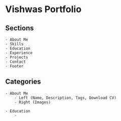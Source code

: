 # Vishwas Portfolio

## Sections

    - About Me
    - Skills
    - Education
    - Experience
    - Projects
    - Contact
    - Footer

## Categories

    - About Me
        - Left (Name, Description, Tags, Download CV)
        - Right (Images)

    - Education
        -
